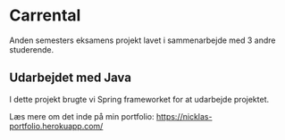 # Carrental

Anden semesters eksamens projekt lavet i sammenarbejde med 3 andre studerende.

## Udarbejdet med Java
I dette projekt brugte vi Spring frameworket for at udarbejde projektet.

Læs mere om det inde på min portfolio: https://nicklas-portfolio.herokuapp.com/
